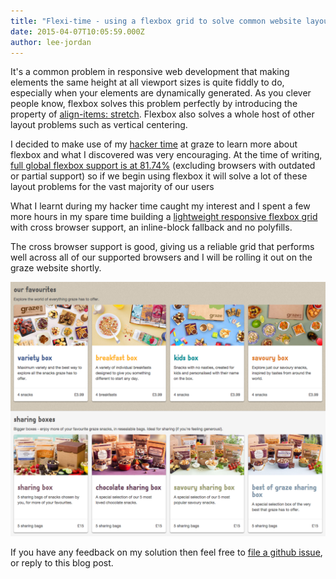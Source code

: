 ```yaml
---
title: "Flexi-time - using a flexbox grid to solve common website layout problems"
date: 2015-04-07T10:05:59.000Z
author: lee-jordan
---
```


It's a common problem in responsive web development that making elements the same height at all viewport sizes is quite fiddly to do, especially when your elements are dynamically generated. As you clever people know, flexbox solves this problem perfectly by introducing the property of [align-items: stretch](http://www.w3.org/TR/css-flexbox-1/#valdef-align-items-align-self-stretch). Flexbox also solves a whole host of other layout problems such as vertical centering.

I decided to make use of my [hacker time]( http://tech.graze.com/2013/05/21/hacker-time/) at graze to learn more about flexbox and what I discovered was very encouraging. At the time of writing, [full global flexbox support is at 81.74%](http://caniuse.com/#search=flex) (excluding browsers with outdated or partial support) so if we begin using flexbox it will solve a lot of these layout problems for the vast majority of our users

What I learnt during my hacker time caught my interest and I spent a few more hours in my spare time building a [lightweight responsive flexbox grid](http://leejordan.github.io/reflex/docs/) with cross browser support, an inline-block fallback and no polyfills.

The cross browser support is good, giving us a reliable grid that performs well across all of our supported browsers and I will be rolling it out on the graze website shortly.

![graze flex grid](/content/images/2015/04/Screen-Shot-2015-04-07-at-12-04-15.png)

If you have any feedback on my solution then feel free to [file a github issue](https://github.com/leejordan/reflex), or reply to this blog post.

